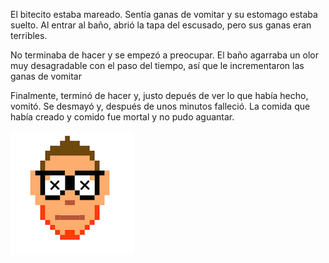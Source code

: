 [//]: # (José Leyva:)
[//]: # (hablar-con-hugo.md)
[//]: # (brincar-de-gusto.md)
[//]: # (alguno otro de tu preferencia)

El bitecito estaba mareado. Sentía ganas de vomitar y su estomago estaba suelto. Al entrar al baño, abrió la tapa del escusado, pero sus ganas eran terribles.

No terminaba de hacer y se empezó a preocupar. El baño agarraba un olor muy desagradable con el paso del tiempo, así que le incrementaron las ganas de vomitar 

Finalmente, terminó de hacer y, justo depués de ver lo que había hecho, vomitó. Se desmayó y, después de unos minutos falleció. La comida que había creado y comido fue mortal y no pudo aguantar.

![](bitecito_dead.png)
